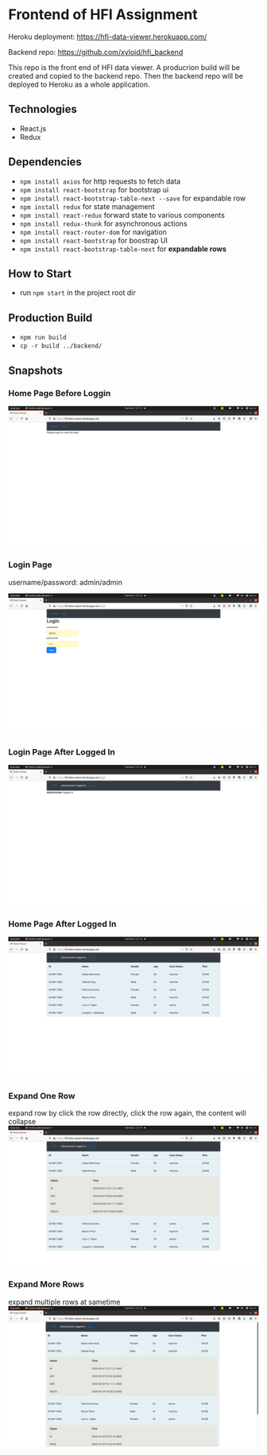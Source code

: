# Frontend of HFI Assignment

Heroku deployment: https://hfi-data-viewer.herokuapp.com/

Backend repo: https://github.com/xyloid/hfi_backend

This repo is the front end of HFI data viewer. A producrion build will be created and copied to the backend repo.
Then the backend repo will be deployed to Heroku as a whole application.

## Technologies

- React.js
- Redux

## Dependencies

- `npm install axios` for http requests to fetch data
- `npm install react-bootstrap` for bootstrap ui
- `npm install react-bootstrap-table-next --save` for expandable row
- `npm install redux` for state management
- `npm install react-redux` forward state to various components
- `npm install redux-thunk` for asynchronous actions
- `npm install react-router-dom` for navigation
- `npm install react-bootstrap` for boostrap UI
- `npm install react-bootstrap-table-next` for **expandable rows**

## How to Start

- run `npm start` in the project root dir

## Production Build

- `npm run build`
- `cp -r build ../backend/`

## Snapshots

### Home Page Before Loggin

![Home page before loggin](https://github.com/xyloid/hfi_frontend/blob/main/snapshots/home_page.png)

### Login Page
username/password: admin/admin 

![Login Page](https://github.com/xyloid/hfi_frontend/blob/main/snapshots/login.png)

### Login Page After Logged In

![Login Page After Logged In](https://github.com/xyloid/hfi_frontend/blob/main/snapshots/loggedin.png)

### Home Page After Logged In
![Home Page After Logged In](https://github.com/xyloid/hfi_frontend/blob/main/snapshots/list_data.png)

### Expand One Row
expand row by click the row directly, click the row again, the content will collapse
![Expand One Row](https://github.com/xyloid/hfi_frontend/blob/main/snapshots/expand_row.png)

### Expand More Rows
expand multiple rows at sametime
![Expand More Rows](https://github.com/xyloid/hfi_frontend/blob/main/snapshots/expand_rows.png)
